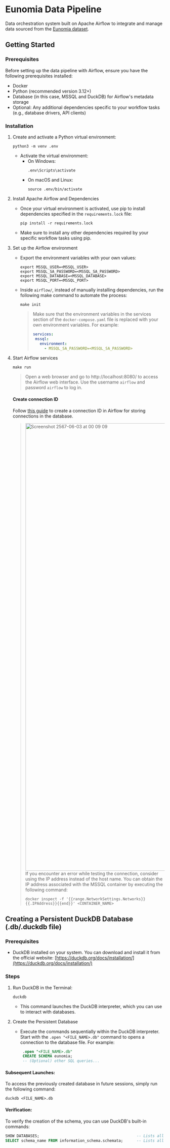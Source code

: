 # Eunomia Data Pipeline

Data orchestration system built on Apache Airflow to integrate and manage data sourced from the [Eunomia dataset](https://github.com/OHDSI/EunomiaDatasets).

## Getting Started

### Prerequisites
Before setting up the data pipeline with Airflow, ensure you have the following prerequisites installed:

- Docker
- Python (recommended version 3.12+)
- Database (in this case, MSSQL and DuckDB) for Airflow's metadata storage
- Optional: Any additional dependencies specific to your workflow tasks (e.g., database drivers, API clients)

### Installation

1. Create and activate a Python virtual environment:
   
   ```
   python3 -m venv .env
     ```
   - Activate the virtual environment:
     - On Windows:
       ```
       .env\Scripts\activate
       ```
     - On macOS and Linux:
       ```
       source .env/bin/activate
       ```
       
2. Install Apache Airflow and Dependencies
   
    - Once your virtual environment is activated, use pip to install dependencies specified in the         ```requirements.lock``` file:
       ```
       pip install -r requirements.lock
       ```
    - Make sure to install any other dependencies required by your specific workflow tasks using pip.
  
3. Set up the Airflow environment
   
   - Export the environment variables with your own values:
       ```
       export MSSQL_USER=<MSSQL_USER>
       export MSSQL_SA_PASSWORD=<MSSQL_SA_PASSWORD>
       export MSSQL_DATABASE=<MSSQL_DATABASE>
       export MSSQL_PORT=<MSSQL_PORT>
       ```

    - Inside ```airflow/```, instead of manually installing dependencies, run the following make command to automate the process:
       ```
       make init
       ```
       > Make sure that the environment variables in the services section of the ```docker-compose.yaml``` file is replaced with your own environment variables. For example:
         > ```yaml
         > services:
         >  mssql:
         >    environment:
         >      - MSSQL_SA_PASSWORD=<MSSQL_SA_PASSWORD>
         > ```

4. Start Airflow services
   
    ```
    make run
    ```
    > Open a web browser and go to http://localhost:8080/ to access the Airflow web interface. Use the username ```airflow``` and password ```airflow``` to log in.

   #### Create connection ID
   Follow [this guide](https://airflow.apache.org/docs/apache-airflow/stable/howto/connection.html#creating-a-connection-with-the-ui) to create a connection ID in Airflow for storing connections in the database.

   > <img width="1408" alt="Screenshot 2567-06-03 at 00 09 09" src="https://github.com/hamcheezee/eunomia-data-pipeline/assets/135502061/3943036d-ab57-468b-8d39-cc9247e1ce62">
   > If you encounter an error while testing the connection, consider using the IP address instead of the host name. You can obtain the IP address associated with the MSSQL container by executing the following command:
   >
   > ```
   > docker inspect -f '{{range.NetworkSettings.Networks}}{{.IPAddress}}{{end}}' <CONTAINER_NAME>
   > ```

## Creating a Persistent DuckDB Database (.db/.duckdb file)

### Prerequisites

- DuckDB installed on your system. You can download and install it from the official website: [https://duckdb.org/docs/installation/](https://duckdb.org/docs/installation/)

### Steps

1. Run DuckDB in the Terminal:
   ```
   duckdb
   ```
   - This command launches the DuckDB interpreter, which you can use to interact with databases.
  
2. Create the Persistent Database
   - Execute the commands sequentially within the DuckDB interpreter. Start with the ```.open "<FILE_NAME>.db"``` command to opens a connection to the database file. For example:
     ```sql
      .open "<FILE_NAME>.db"
      CREATE SCHEMA eunomia;
      -- (Optional) other SQL queries...
      ```

#### Subsequent Launches:
To access the previously created database in future sessions, simply run the following command:
```
duckdb <FILE_NAME>.db
```

#### Verification:
To verify the creation of the schema, you can use DuckDB's built-in commands:
```sql
SHOW DATABASES;                                           -- Lists all databases
SELECT schema_name FROM information_schema.schemata;      -- Lists all schemas within the current database
```
